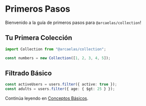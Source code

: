 # Primeros Pasos

Bienvenido a la guía de primeros pasos para `@arcaelas/collection`!

## Tu Primera Colección

```typescript
import Collection from "@arcaelas/collection";

const numbers = new Collection([1, 2, 3, 4, 5]);
```

## Filtrado Básico

```typescript
const activeUsers = users.filter({ active: true });
const adults = users.filter({ age: { $gt: 25 } });
```

Continúa leyendo en [Conceptos Básicos](core-concepts.es.md).
